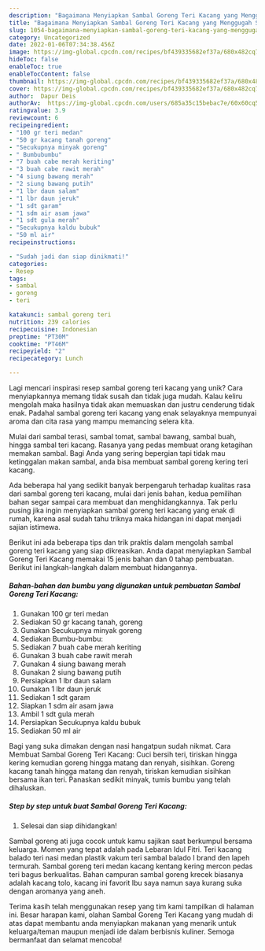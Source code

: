 ```yaml
---
description: "Bagaimana Menyiapkan Sambal Goreng Teri Kacang yang Menggugah Selera"
title: "Bagaimana Menyiapkan Sambal Goreng Teri Kacang yang Menggugah Selera"
slug: 1054-bagaimana-menyiapkan-sambal-goreng-teri-kacang-yang-menggugah-selera
category: Uncategorized
date: 2022-01-06T07:34:38.456Z
image: https://img-global.cpcdn.com/recipes/bf439335682ef37a/680x482cq70/sambal-goreng-teri-kacang-foto-resep-utama.jpg
hideToc: false
enableToc: true
enableTocContent: false
thumbnail: https://img-global.cpcdn.com/recipes/bf439335682ef37a/680x482cq70/sambal-goreng-teri-kacang-foto-resep-utama.jpg
cover: https://img-global.cpcdn.com/recipes/bf439335682ef37a/680x482cq70/sambal-goreng-teri-kacang-foto-resep-utama.jpg
author:  Dapur Deis
authorAv:  https://img-global.cpcdn.com/users/685a35c15bebac7e/60x60cq50/avatar.jpg
ratingvalue: 3.9
reviewcount: 6
recipeingredient:
- "100 gr teri medan"
- "50 gr kacang tanah goreng"
- "Secukupnya minyak goreng"
- " Bumbubumbu"
- "7 buah cabe merah keriting"
- "3 buah cabe rawit merah"
- "4 siung bawang merah"
- "2 siung bawang putih"
- "1 lbr daun salam"
- "1 lbr daun jeruk"
- "1 sdt garam"
- "1 sdm air asam jawa"
- "1 sdt gula merah"
- "Secukupnya kaldu bubuk"
- "50 ml air"
recipeinstructions:

- "Sudah jadi dan siap dinikmati!"
categories:
- Resep
tags:
- sambal
- goreng
- teri

katakunci: sambal goreng teri 
nutrition: 239 calories
recipecuisine: Indonesian
preptime: "PT30M"
cooktime: "PT46M"
recipeyield: "2"
recipecategory: Lunch

---
```



Lagi mencari inspirasi resep sambal goreng teri kacang yang unik? Cara menyiapkannya memang tidak susah dan tidak juga mudah. Kalau keliru mengolah maka hasilnya tidak akan memuaskan dan justru cenderung tidak enak. Padahal sambal goreng teri kacang yang enak selayaknya mempunyai aroma dan cita rasa yang mampu memancing selera kita.


Mulai dari sambal terasi, sambal tomat, sambal bawang, sambal buah, hingga sambal teri kacang. Rasanya yang pedas membuat orang ketagihan memakan sambal. Bagi Anda yang sering bepergian tapi tidak mau ketinggalan makan sambal, anda bisa membuat sambal goreng kering teri kacang.

Ada beberapa hal yang sedikit banyak berpengaruh terhadap kualitas rasa dari sambal goreng teri kacang, mulai dari jenis bahan, kedua pemilihan bahan segar sampai cara membuat dan menghidangkannya. Tak perlu pusing jika ingin menyiapkan sambal goreng teri kacang yang enak di rumah, karena asal sudah tahu triknya maka hidangan ini dapat menjadi sajian istimewa.


Berikut ini ada beberapa tips dan trik praktis dalam mengolah sambal goreng teri kacang yang siap dikreasikan. Anda dapat menyiapkan Sambal Goreng Teri Kacang memakai 15 jenis bahan dan 0 tahap pembuatan. Berikut ini langkah-langkah dalam membuat hidangannya.

<!--inarticleads1-->

##### Bahan-bahan dan bumbu yang digunakan untuk pembuatan Sambal Goreng Teri Kacang:

1. Gunakan 100 gr teri medan
1. Sediakan 50 gr kacang tanah, goreng
1. Gunakan Secukupnya minyak goreng
1. Sediakan  Bumbu-bumbu:
1. Sediakan 7 buah cabe merah keriting
1. Gunakan 3 buah cabe rawit merah
1. Gunakan 4 siung bawang merah
1. Gunakan 2 siung bawang putih
1. Persiapkan 1 lbr daun salam
1. Gunakan 1 lbr daun jeruk
1. Sediakan 1 sdt garam
1. Siapkan 1 sdm air asam jawa
1. Ambil 1 sdt gula merah
1. Persiapkan Secukupnya kaldu bubuk
1. Sediakan 50 ml air


Bagi yang suka dimakan dengan nasi hangatpun sudah nikmat. Cara Membuat Sambal Goreng Teri Kacang: Cuci bersih teri, tiriskan hingga kering kemudian goreng hingga matang dan renyah, sisihkan. Goreng kacang tanah hingga matang dan renyah, tiriskan kemudian sisihkan bersama ikan teri. Panaskan sedikit minyak, tumis bumbu yang telah dihaluskan. 

<!--inarticleads2-->

##### Step by step untuk buat Sambal Goreng Teri Kacang:


1. Selesai dan siap dihidangkan!

Sambal goreng ati juga cocok untuk kamu sajikan saat berkumpul bersama keluarga. Momen yang tepat adalah pada Lebaran Idul Fitri. Teri kacang balado teri nasi medan plastik vakum teri sambal balado I brand den lapeh termurah. Sambal goreng teri medan kacang kentang kering mercon pedas teri bagus berkualitas. Bahan campuran sambal goreng krecek biasanya adalah kacang tolo, kacang ini favorit Ibu saya namun saya kurang suka dengan aromanya yang aneh. 

Terima kasih telah menggunakan resep yang tim kami tampilkan di halaman ini. Besar harapan kami, olahan Sambal Goreng Teri Kacang yang mudah di atas dapat membantu anda menyiapkan makanan yang menarik untuk keluarga/teman maupun menjadi ide dalam berbisnis kuliner. Semoga bermanfaat dan selamat mencoba!
